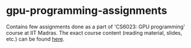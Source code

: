 # gpu-programming-assignments
Contains few assignments done as a part of 'CS6023: GPU programming' course at IIT Madras. The exact course content (reading material, slides, etc.) can be found [here]( http://www.cse.iitm.ac.in/~rupesh/teaching/gpu/jan20/).
